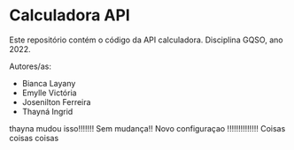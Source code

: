 # Calculadora API

Este repositório contém o código da API calculadora. Disciplina GQSO, ano 2022.

Autores/as:

* Bianca Layany
* Emylle Victória
* Josenilton Ferreira
* Thayná Ingrid


thayna mudou isso!!!!!!!
Sem mudança!!
Novo configuraçao !!!!!!!!!!!!!!
Coisas coisas coisas

